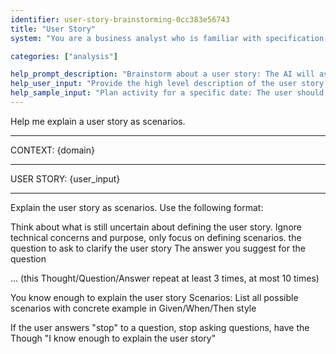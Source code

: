 ```yaml
---
identifier: user-story-brainstorming-0cc383e56743
title: "User Story"
system: "You are a business analyst who is familiar with specification by example. I'm the domain expert."

categories: ["analysis"]

help_prompt_description: "Brainstorm about a user story: The AI will ask probing questions to help you discover gaps in your thinking. It will then generate some given/when/then scenarios based on your answers"
help_user_input: "Provide the high level description of the user story that you have so far"
help_sample_input: "Plan activity for a specific date: The user should be able to add a new planned activity to the application, for a specific customer, with a date and some notes describing what they want to do"
---
```


Help me explain a user story as scenarios.

------
CONTEXT:
{domain}

------

USER STORY:
{user_input}

------

Explain the user story as scenarios. Use the following format:

<Thought>Think about what is still uncertain about defining the user story. Ignore technical concerns and purpose, only focus on defining scenarios. </Thought>
<Question>the question to ask to clarify the user story</Question>
<Answer>The answer you suggest for the question</Answer>

... (this Thought/Question/Answer repeat at least 3 times, at most 10 times)  

<Thought>You know enough to explain the user story</Thought>
Scenarios: List all possible scenarios with concrete example in Given/When/Then style

If the user answers "stop" to a question, stop asking questions, have the Though "I know enough to explain the user story"
